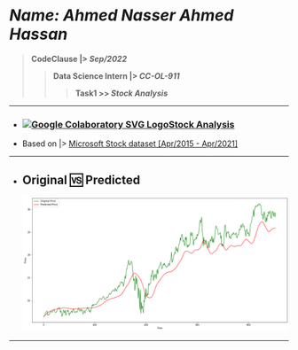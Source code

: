 # ***Name: Ahmed Nasser Ahmed Hassan***
> **CodeClause |> *Sep/2022***
>> **Data Science Intern |> *CC-OL-911***
>>> **Task1 >> *Stock Analysis***

---

  - ### <a title="AhmedNasser1601/Stock-Analysis" href="https://github.com/AhmedNasser1601/Stock-Analysis/blob/Main/Stock_Analysis.ipynb"><img width="100" alt="Google Colaboratory SVG Logo" src="https://upload.wikimedia.org/wikipedia/commons/thumb/d/d0/Google_Colaboratory_SVG_Logo.svg/100px-Google_Colaboratory_SVG_Logo.svg.png">Stock Analysis</a>
  - Based on |> <a href="https://www.kaggle.com/datasets/vijayvvenkitesh/microsoft-stock-time-series-analysis">Microsoft Stock dataset [Apr/2015 - Apr/2021]</a>

---

  - ## Original 🆚 Predicted
    <img src="/Final.png" alt="Prediction" title="Original 🆚 Predicted">

---
